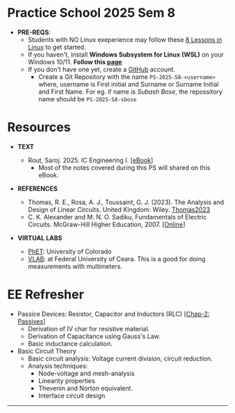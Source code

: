 # Practice School 2025 Sem 8

- **PRE-REQS**:
  - Students with NO Linux exeperience may follow these [8 Lessons in Linux](https://github.com/silicon-vlsi-org/module-cs3-301) to get started.
  - If you haven't, install **Windows Subsystem for Linux (WSL)** on your Windows 10/11. **Follow this [page](https://github.com/silicon-vlsi-org/eda-wsl2)**
  - If you don't have one yet, create a [GitHub](https://github.com) account.
    - Create a Git Repository with the name `PS-2025-S8-<username>` where, username is First initial and Surname or Surname Initial and First Name. For eg. if name is _Subash Bose_, the repossitory name should be `PS-2025-S8-sbose`

# Resources

- **TEXT**
  - Rout, Saroj. 2025. IC Engineering I. [[eBook](https://mixignal-press.github.io/ebook-ice1/)]
    - Most of the notes covered during this PS will shared on this eBook.
- **REFERENCES**
  - Thomas, R. E., Rosa, A. J., Toussaint, G. J. (2023). The Analysis and Design of Linear Circuits. United Kingdom: Wiley. [Thomas2023]
  - C. K. Alexander and M. N. O. Sadiku, Fundamentals of Electric Circuits. McGraw-Hill Higher Education, 2007. [[Online](https://archive.org/details/sadiku-fundamentals-of-electric-circuits-6th-2016)]

- **VIRTUAL LABS**
  - [PhET](https://phet.colorado.edu/en/simulations/filter?subjects=physics&type=html): University of Colorado
  - [VLAB](https://www.laboratoriovirtual.fisica.ufc.br/capacitores?lang=en): at Federal University of Ceara. This is a good for doing measurements with multimeters.
    
# EE Refresher

- Passice Devices: Resistor, Capacitor and Inductors (RLC)  [[Chap-2: Passives](https://mixignal-press.github.io/ebook-ice1/passives.html)]
   - Derivation of IV char for resistive material.
   - Derivation of Capacitance using Gauss's Law.
   - Basic inductance calculation.
- Basic Circuit Theory
  - Basic circuit analysis: Voltage current division, circuit reduction.
  - Analysis techniques:
    - Node-voltage and mesh-analysis
    - Linearity properties
    - Thevenin and Norton equivalent.
    - Interface circuit design


* * *

[Thomas2023]:           https://www.dropbox.com/scl/fi/83ygnyynx2sfex1h7tdhg/Thomas-AnalysisDesignOfLinearCkts-Wiley-2023.pdf?rlkey=4xzk0an1z7r3fcj936o0enjg4&st=oio90ydk&dl=0
[SCMOS]:                https://www.mosis.com/files/scmos/scmos.pdf
[NGSpice]:              http://ngspice.sourceforge.net
[NGSpiceMan]:           http://ngspice.sourceforge.net/docs/ngspice-html-manual/manual.xhtml
[Magic]:                http://opencircuitdesign.com/magic/
[Netgen]:               http://opencircuitdesign.com/netgen/

